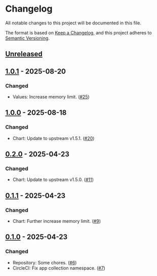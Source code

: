 # Changelog

All notable changes to this project will be documented in this file.

The format is based on [Keep a Changelog](https://keepachangelog.com/en/1.0.0/),
and this project adheres to [Semantic Versioning](https://semver.org/spec/v2.0.0.html).

## [Unreleased]

## [1.0.1] - 2025-08-20

### Changed

- Values: Increase memory limit. ([#25](https://github.com/giantswarm/azure-workload-identity-webhook-app/pull/25))

## [1.0.0] - 2025-08-18

### Changed

- Chart: Update to upstream v1.5.1. ([#20](https://github.com/giantswarm/azure-workload-identity-webhook-app/pull/20))

## [0.2.0] - 2025-04-23

### Changed

- Chart: Update to upstream v1.5.0. ([#11](https://github.com/giantswarm/azure-workload-identity-webhook-app/pull/11))

## [0.1.1] - 2025-04-23

### Changed

- Chart: Further increase memory limit. ([#9](https://github.com/giantswarm/azure-workload-identity-webhook-app/pull/9))

## [0.1.0] - 2025-04-23

### Changed

- Repository: Some chores. ([#6](https://github.com/giantswarm/azure-workload-identity-webhook-app/pull/6))
- CircleCI: Fix app collection namespace. ([#7](https://github.com/giantswarm/azure-workload-identity-webhook-app/pull/7))

[Unreleased]: https://github.com/giantswarm/azure-workload-identity-webhook-app/compare/v1.0.1...HEAD
[1.0.1]: https://github.com/giantswarm/azure-workload-identity-webhook-app/compare/v1.0.0...v1.0.1
[1.0.0]: https://github.com/giantswarm/azure-workload-identity-webhook-app/compare/v0.2.0...v1.0.0
[0.2.0]: https://github.com/giantswarm/azure-workload-identity-webhook-app/compare/v0.1.1...v0.2.0
[0.1.1]: https://github.com/giantswarm/azure-workload-identity-webhook-app/compare/v0.1.0...v0.1.1
[0.1.0]: https://github.com/giantswarm/azure-workload-identity-webhook-app/releases/tag/v0.1.0

